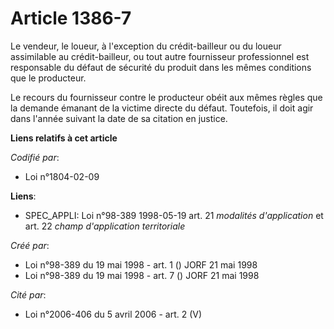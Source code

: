 # Article 1386-7

Le vendeur, le loueur, à l'exception du crédit-bailleur ou du loueur assimilable au crédit-bailleur, ou tout autre
fournisseur professionnel est responsable du défaut de sécurité du produit dans les mêmes conditions que le producteur.

Le recours du fournisseur contre le producteur obéit aux mêmes règles que la demande émanant de la victime directe du défaut.
Toutefois, il doit agir dans l'année suivant la date de sa citation en justice.

**Liens relatifs à cet article**

_Codifié par_:

  - Loi n°1804-02-09

**Liens**:

  - SPEC_APPLI: Loi n°98-389 1998-05-19 art. 21 *modalités d'application* et art. 22 *champ d'application territoriale*

_Créé par_:

  - Loi n°98-389 du 19 mai 1998 - art. 1 () JORF 21 mai 1998
  - Loi n°98-389 du 19 mai 1998 - art. 7 () JORF 21 mai 1998

_Cité par_:

  - Loi n°2006-406 du 5 avril 2006 - art. 2 (V)
